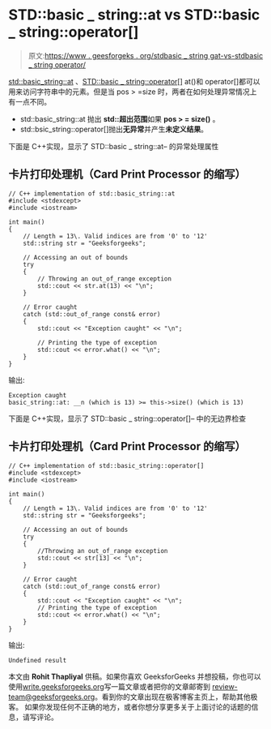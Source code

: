 # STD::basic _ string::at vs STD::basic _ string::operator[]

> 原文:[https://www . geesforgeks . org/stdbasic _ string gat-vs-stdbasic _ string operator/](https://www.geeksforgeeks.org/stdbasic_stringat-vs-stdbasic_stringoperator/)

[std::basic_string::at](https://www.geeksforgeeks.org/stdbasic_stringat/) 、[STD::basic _ string::operator[]](https://www.geeksforgeeks.org/stdbasic_stringoperator-in-c/)
at()和 operator[]都可以用来访问字符串中的元素。但是当 pos > =size 时，两者在如何处理异常情况上有一点不同。

*   std::basic_string::at 抛出 **std::超出范围**如果 **pos > = size()** 。
*   std::bsic_string::operator[]抛出**无异常**并产生**未定义结果**。

下面是 C++实现，显示了 STD::basic _ string::at–
的异常处理属性

## 卡片打印处理机（Card Print Processor 的缩写）

```
// C++ implementation of std::basic_string::at
#include <stdexcept>
#include <iostream>

int main()
{
    // Length = 13\. Valid indices are from '0' to '12'
    std::string str = "Geeksforgeeks";

    // Accessing an out of bounds
    try
    {
        // Throwing an out_of_range exception
        std::cout << str.at(13) << "\n";
    }

    // Error caught
    catch (std::out_of_range const& error)
    {
        std::cout << "Exception caught" << "\n";

        // Printing the type of exception
        std::cout << error.what() << "\n";
    }
}
```

输出:

```
Exception caught
basic_string::at: __n (which is 13) >= this->size() (which is 13)
```

下面是 C++实现，显示了 STD::basic _ string::operator[]–
中的无边界检查

## 卡片打印处理机（Card Print Processor 的缩写）

```
// C++ implementation of std::basic_string::operator[]
#include <stdexcept>
#include <iostream>

int main()
{
    // Length = 13\. Valid indices are from '0' to '12'
    std::string str = "Geeksforgeeks";

    // Accessing an out of bounds
    try
    {
        //Throwing an out_of_range exception
        std::cout << str[13] << "\n";
    }

    // Error caught
    catch (std::out_of_range const& error)
    {
        std::cout << "Exception caught" << "\n";
        // Printing the type of exception
        std::cout << error.what() << "\n";
    }
}
```

输出:

```
Undefined result
```

本文由 **Rohit Thapliyal** 供稿。如果你喜欢 GeeksforGeeks 并想投稿，你也可以使用[write.geeksforgeeks.org](https://write.geeksforgeeks.org)写一篇文章或者把你的文章邮寄到 review-team@geeksforgeeks.org。看到你的文章出现在极客博客主页上，帮助其他极客。
如果你发现任何不正确的地方，或者你想分享更多关于上面讨论的话题的信息，请写评论。